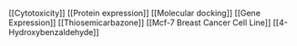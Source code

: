 [[Cytotoxicity]]
[[Protein expression]]
[[Molecular docking]]
[[Gene Expression]]
[[Thiosemicarbazone]]
[[Mcf-7 Breast Cancer Cell Line]]
[[4-Hydroxybenzaldehyde]]
